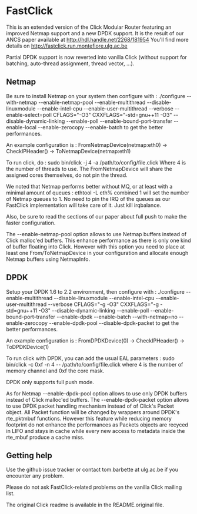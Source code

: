 FastClick
=========
This is an extended version of the Click Modular Router featuring an
improved Netmap support and a new DPDK support. It is the result of
our ANCS paper available at http://hdl.handle.net/2268/181954
You'll find more details on http://fastclick.run.montefiore.ulg.ac.be

Partial DPDK support is now reverted into vanilla Click (without support for batching, auto-thread assignment, thread vector, ...).

Netmap
------
Be sure to install Netmap on your system then configure with :
./configure --with-netmap --enable-netmap-pool --enable-multithread --disable-linuxmodule --enable-intel-cpu --enable-user-multithread --verbose --enable-select=poll CFLAGS="-O3" CXXFLAGS="-std=gnu++11 -O3"  --disable-dynamic-linking --enable-poll --enable-bound-port-transfer --enable-local --enable-zerocopy --enable-batch
to get the better performances.

An example configuration is :
FromNetmapDevice(netmap:eth0) -> CheckIPHeader() -> ToNetmapDevice(netmap:eth1)

To run click, do :
sudo bin/click -j 4 -a /path/to/config/file.click
Where 4 is the number of threads to use. The FromNetmapDevice will share the assigned cores themselves, do not pin the thread.

We noted that Netmap performs better without MQ, or at least with a minimal amount of queues :
ethtool -L eth% combined 1
will set the number of Netmap queues to 1. No need to pin the IRQ of the queues as our FastClick implementation will
take care of it. Just kill irqbalance.

Also, be sure to read the sections of our paper about full push to make the faster configuration.

The --enable-netmap-pool option allows to use Netmap buffers instead of Click malloc'ed buffers. This enhance performance as there is only one kind of buffer floating into Click. However with this option you need to place at least one From/ToNetmapDevice in your configuration and allocate enough Netmap buffers using NetmapInfo.

DPDK
----
Setup your DPDK 1.6 to 2.2 environment, then configure with :
./configure --enable-multithread --disable-linuxmodule --enable-intel-cpu --enable-user-multithread --verbose CFLAGS="-g -O3" CXXFLAGS="-g -std=gnu++11 -O3" --disable-dynamic-linking --enable-poll --enable-bound-port-transfer --enable-dpdk --enable-batch --with-netmap=no --enable-zerocopy --enable-dpdk-pool --disable-dpdk-packet
to get the better performances.

An example configuration is :
FromDPDKDevice(0) -> CheckIPHeader() -> ToDPDKDevice(1)

To run click with DPDK, you can add the usual EAL parameters :
sudo bin/click -c 0xf -n 4 -- /path/to/config/file.click
where 4 is the number of memory channel and 0xf the core mask.

DPDK only supports full push mode.

As for Netmap --enable-dpdk-pool option allows to use only DPDK buffers instead of Click malloc'ed buffers.
The --enable-dpdk-packet option allows to use DPDK packet handling mechanism instead of of Click's Packet object. All Packet function will be changed by wrappers around DPDK's rte\_pktmbuf functions. However this feature while reducing memory footprint do not enhance the performances as Packets objects are recyced in LIFO and stays in cache while every new access to metadata inside the rte\_mbuf produce a cache miss.

Getting help
------------
Use the github issue tracker or contact tom.barbette at ulg.ac.be if you encounter any problem.

Please do not ask FastClick-related problems on the vanilla Click mailing list.

The original Click readme is available in the README.original file.

